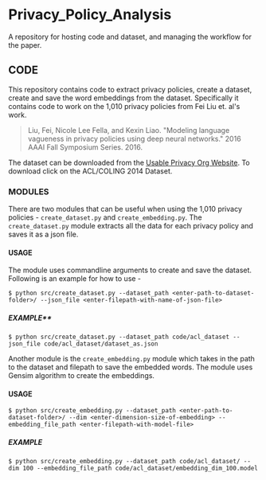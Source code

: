 # Privacy_Policy_Analysis

A repository for hosting code and dataset, and managing the workflow for the paper.

## CODE

This repository contains code to extract privacy policies, create a dataset, create and save the word embeddings from the dataset. Specifically it contains code to work on the 1,010 privacy policies from Fei Liu et. al's work.

>Liu, Fei, Nicole Lee Fella, and Kexin Liao. "Modeling language vagueness in privacy policies using deep neural networks." 2016 AAAI Fall Symposium Series. 2016.

The dataset can be downloaded from the [Usable Privacy Org Website](https://usableprivacy.org/data). To download click on the ACL/COLING 2014 Dataset.

### MODULES

There are two modules that can be useful when using the 1,010 privacy policies - `create_dataset.py` and `create_embedding.py`. The `create_dataset.py` module extracts all the data for each privacy policy and saves it as a json file.

#### USAGE

The module uses commandline arguments to create and save the dataset. Following is an example for how to use -

`$ python src/create_dataset.py --dataset_path <enter-path-to-dataset-folder>/ --json_file <enter-filepath-with-name-of-json-file>`

##### EXAMPLE**

`$ python src/create_dataset.py --dataset_path code/acl_dataset --json_file code/acl_dataset/dataset_as.json`

Another module is the `create_embedding.py` module which takes in the path to the dataset and filepath to save the embedded words. The module uses Gensim algorithm to create the embeddings.

#### USAGE

`$ python src/create_embedding.py --dataset_path <enter-path-to-dataset-folder>/ --dim <enter-dimension-size-of-embedding> --embedding_file_path <enter-filepath-with-model-file>`

##### EXAMPLE

`$ python src/create_embedding.py --dataset_path code/acl_dataset/ --dim 100 --embedding_file_path code/acl_dataset/embedding_dim_100.model`